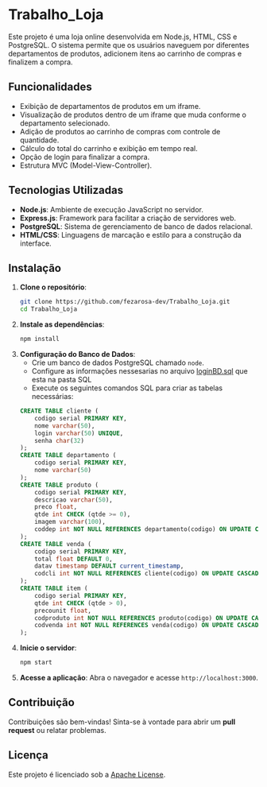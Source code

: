 # Trabalho_Loja

Este projeto é uma loja online desenvolvida em Node.js, HTML, CSS e PostgreSQL. O sistema permite que os usuários naveguem por diferentes departamentos de produtos, adicionem itens ao carrinho de compras e finalizem a compra.

## Funcionalidades
- Exibição de departamentos de produtos em um iframe.
- Visualização de produtos dentro de um iframe que muda conforme o departamento selecionado.
- Adição de produtos ao carrinho de compras com controle de quantidade.
- Cálculo do total do carrinho e exibição em tempo real.
- Opção de login para finalizar a compra.
- Estrutura MVC (Model-View-Controller).

## Tecnologias Utilizadas
- **Node.js**: Ambiente de execução JavaScript no servidor.
- **Express.js**: Framework para facilitar a criação de servidores web.
- **PostgreSQL**: Sistema de gerenciamento de banco de dados relacional.
- **HTML/CSS**: Linguagens de marcação e estilo para a construção da interface.

## Instalação
1. **Clone o repositório**:
   ```bash
   git clone https://github.com/fezarosa-dev/Trabalho_Loja.git
   cd Trabalho_Loja
   ```
2. **Instale as dependências**:
   ```bash
   npm install
   ```
3. **Configuração do Banco de Dados**:
   - Crie um banco de dados PostgreSQL chamado `node`.
   - Configure as informações nessesarias no arquivo [loginBD.sql](/SQL/loginBG.json) que esta na pasta SQL
   - Execute os seguintes comandos SQL para criar as tabelas necessárias:
   ```sql
   CREATE TABLE cliente (
       codigo serial PRIMARY KEY,
       nome varchar(50),
       login varchar(50) UNIQUE,
       senha char(32)
   );
   CREATE TABLE departamento (
       codigo serial PRIMARY KEY,
       nome varchar(50)
   );
   CREATE TABLE produto (
       codigo serial PRIMARY KEY,
       descricao varchar(50),
       preco float,
       qtde int CHECK (qtde >= 0),
       imagem varchar(100),
       coddep int NOT NULL REFERENCES departamento(codigo) ON UPDATE CASCADE
   );
   CREATE TABLE venda (
       codigo serial PRIMARY KEY,
       total float DEFAULT 0,
       datav timestamp DEFAULT current_timestamp,
       codcli int NOT NULL REFERENCES cliente(codigo) ON UPDATE CASCADE
   );
   CREATE TABLE item (
       codigo serial PRIMARY KEY,
       qtde int CHECK (qtde > 0),
       precounit float,
       codproduto int NOT NULL REFERENCES produto(codigo) ON UPDATE CASCADE,
       codvenda int NOT NULL REFERENCES venda(codigo) ON UPDATE CASCADE
   );
   ```
4. **Inicie o servidor**:
   ```bash
   npm start 
   ```
6. **Acesse a aplicação**:
   Abra o navegador e acesse `http://localhost:3000`.

## Contribuição
Contribuições são bem-vindas! Sinta-se à vontade para abrir um **pull request** ou relatar problemas.

## Licença
Este projeto é licenciado sob a [Apache License](LICENSE).
